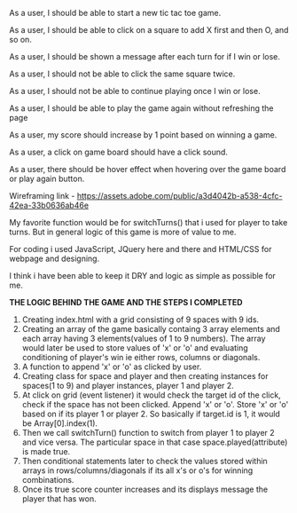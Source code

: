 As a user, I should be able to start a new tic tac toe game.

As a user, I should be able to click on a square to add X first and then O, and so on.

As a user, I should be shown a message after each turn for if I win or lose.

As a user, I should not be able to click the same square twice.

As a user, I should not be able to continue playing once I win or lose.

As a user, I should be able to play the game again without refreshing the page

As a user, my score should increase by 1 point based on winning a game.

As a user, a click on game board should have a click sound.

As a user, there should be hover effect when hovering over the game board or play again button.

Wireframing link - https://assets.adobe.com/public/a3d4042b-a538-4cfc-42ea-33b0636ab46e

My favorite function would be for switchTurns() that i used for player to take turns. But in general logic of this game is more of value to me.

For coding i used JavaScript, JQuery here and there and HTML/CSS for webpage and designing.

I think i have been able to keep it DRY and logic as simple as possible for me.


  **THE LOGIC BEHIND THE GAME AND THE STEPS I COMPLETED** 
  
  1. Creating index.html with a grid consisting of 9 spaces with 9 ids.
  2. Creating an array of the game basically containg 3 array elements and each array having 3 elements(values of 1 to 9 numbers). The array would later be used to      store values of 'x' or 'o' and evaluating conditioning of player's win ie either rows, columns or diagonals.
  3. A function to append 'x' or 'o' as clicked by user.
  4. Creating class for space and player and then creating instances for spaces(1 to 9) and player instances, player 1 and player 2.
  5. At click on grid (event listener) it would check the target id of the click, check if the space has not been clicked. Append 'x' or 'o'. Store 'x' or 'o' based      on if its player 1 or player 2. So basically if target.id is 1, it would be Array[0].index(1).
  6. Then we call switchTurn() function to switch from player 1 to player 2 and vice versa. The particular space in that case space.played(attribute) is made true.
  8. Then conditional statements later to check the values stored within arrays in rows/columns/diagonals if its all x's or o's for winning combinations.
  9. Once its true score counter increases and its displays message the player that has won.
  
